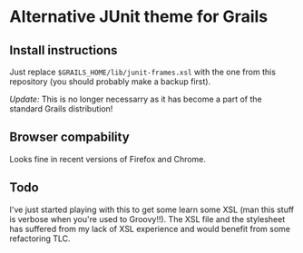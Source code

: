 Alternative JUnit theme for Grails
==================================

Install instructions
--------------------
Just replace `$GRAILS_HOME/lib/junit-frames.xsl` with the one from this repository (you should probably make a backup first). 

*Update:* This is no longer necessarry as it has become a part of the standard Grails distribution!

Browser compability
--------------------
Looks fine in recent versions of Firefox and Chrome.

Todo
--------
I've just started playing with this to get some learn some XSL (man this stuff is verbose when you're used to Groovy!!). The XSL file and the stylesheet has suffered from my lack of XSL experience and would benefit from some refactoring TLC. 
